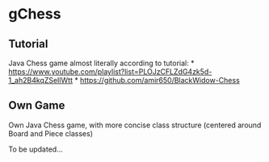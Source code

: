 # gChess

## Tutorial

Java Chess game almost literally according to tutorial: 
* 
https://www.youtube.com/playlist?list=PLOJzCFLZdG4zk5d-1_ah2B4kqZSeIlWtt
* 
https://github.com/amir650/BlackWidow-Chess

## Own Game

Own Java Chess game, with more concise class structure (centered around 
Board and Piece classes)

To be updated...
